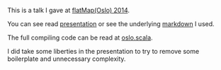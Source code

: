 This is a talk I gave at [flatMap(Oslo) 2014](http://flatmap.no).

You can see read [presentation](oslo2014.pdf) or see the underlying
[markdown](presentation.md) I used.

The full compiling code can be read at [oslo.scala](oslo.scala).

I did take some liberties in the presentation to try to remove some
boilerplate and unnecessary complexity.

